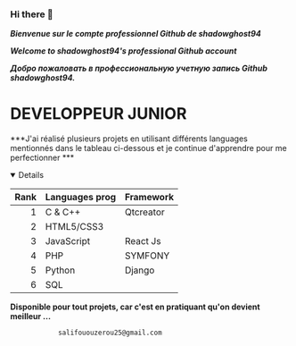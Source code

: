 ### Hi there 👋

<!--
**shadowghost94/shadowghost94** is a ✨ _special_ ✨ repository because its `README.md` (this file) appears on your GitHub profile.

Here are some ideas to get you started:

- 🔭 I’m currently working on ...
- 🌱 I’m currently learning ...
- 👯 I’m looking to collaborate on ...
- 🤔 I’m looking for help with ...
- 💬 Ask me about ...
- 📫 How to reach me: ...
- 😄 Pronouns: ...
- ⚡ Fun fact: ...
-->
***Bienvenue sur le compte professionnel Github de shadowghost94***  


***Welcome to shadowghost94's professional Github account***  


***Добро пожаловать в профессиональную учетную запись Github shadowghost94.***  


# DEVELOPPEUR JUNIOR  


***J'ai réalisé plusieurs projets en utilisant différents languages mentionnés dans le tableau ci-dessous et je continue d'apprendre pour me perfectionner ***  
<details open>
  
| Rank | Languages prog| Framework |
|-----:|---------------|-----------|
|     1| C & C++       | Qtcreator |
|     2| HTML5/CSS3    |           |
|     3| JavaScript    | React Js
|     4| PHP           | SYMFONY   |
|     5| Python        | Django    |
|     6| SQL           |           |

</details>  

**Disponible pour tout projets, car c'est en pratiquant qu'on devient meilleur ...**  


                salifououzerou25@gmail.com
